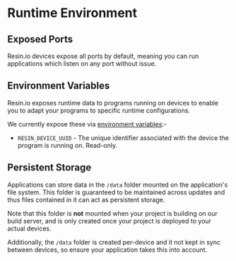 # Runtime Environment

## Exposed Ports

Resin.io devices expose all ports by default, meaning you can run applications
which listen on any port without issue.

## Environment Variables

Resin.io exposes runtime data to programs running on devices to enable you to
adapt your programs to specific runtime configurations.

We currently expose these via [environment variables][env_vars]:-

* `RESIN_DEVICE_UUID` - The unique identifier associated with the device the
  program is running on. Read-only.

## Persistent Storage

Applications can store data in the `/data` folder mounted on the application's
file system. This folder is guaranteed to be maintained across updates and thus
files contained in it can act as persistent storage.

Note that this folder is __not__ mounted when your project is building on our
build server, and is only created once your project is deployed to your actual
devices.

Additionally, the `/data` folder is created per-device and it not kept in sync
between devices, so ensure your application takes this into account.

[env_vars]:http://en.wikipedia.org/wiki/Environment_variable

